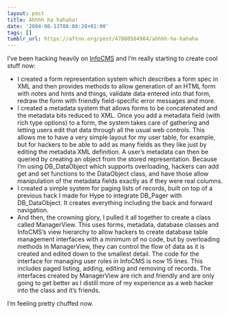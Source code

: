 ```yaml
---
layout: post
title: Ahhhh ha hahaha!
date: '2004-08-13T08:00:28+01:00'
tags: []
tumblr_url: https://aftnn.org/post/47880504904/ahhhh-ha-hahaha
---
```

<p>I&rsquo;ve been hacking heavily on <a href="http://www.cohack.com/tools/infocms/">InfoCMS</a> and I&rsquo;m really starting to create cool stuff now:</p>
<ul>
<li>I created a form representation system which describes a form spec in XML and then provides methods to allow generation of an HTML form with notes and hints and things, validate data entered into that form, redraw the form with friendly field-specific error messages and more.</li>
<li>I created a metadata system that allows forms to be concatenated and the metadata bits reduced to XML. Once you add a metadata field (with rich type options) to a form, the system takes care of gathering and letting users edit that data through all the usual web controls. This allows me to have a very simple layout for my user table, for example, but for hackers to be able to add as many fields as they like just by editing the metadata XML definition. A user&rsquo;s metadata can then be queried by creating an object from the stored representation. Because I&rsquo;m using DB_DataObject which supports overloading, hackers can add get and set functions to the DataObject class, and have those allow manipulation of the metadata fields exactly as if they were real columns.</li>
<li>I created a simple system for paging lists of records, built on top of a previous hack I made for Hype to integrate DB_Pager with DB_DataObject. It creates everything including the back and forward navigation.</li>
<li>And then, the crowning glory, I pulled it all together to create a class called ManagerView. This uses forms, metadata, database classes and InfoCMS&rsquo;s view hierarchy to allow hackers to create database table management interfaces with a minimum of no code, but by overloading methods in ManagerView, they can control the flow of data as it is created and edited down to the smallest detail. The code for the interface for managing user roles in InfoCMS is now 15 lines. This includes paged listing, adding, editing and removing of records. The interfaces created by ManagerView are rich and friendly and are only going to get better as I distill more of my experience as a web hacker into the class and it&rsquo;s friends.</li>
</ul>
<p>I&rsquo;m feeling pretty chuffed now.</p>
